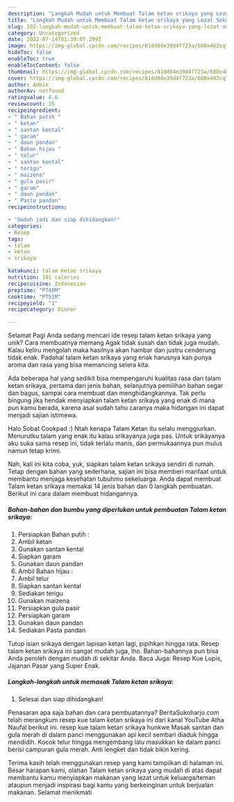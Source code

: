 ```yaml
---
description: "Langkah Mudah untuk Membuat Talam ketan srikaya yang Lezat Sekali, Enak"
title: "Langkah Mudah untuk Membuat Talam ketan srikaya yang Lezat Sekali, Enak"
slug: 102-langkah-mudah-untuk-membuat-talam-ketan-srikaya-yang-lezat-sekali-enak
category: Uncategorized
date: 2022-07-14T01:39:07.299Z
image: https://img-global.cpcdn.com/recipes/81dd04e39d4f723a/680x482cq70/talam-ketan-srikaya-foto-resep-utama.jpg
hideToc: false
enableToc: true
enableTocContent: false
thumbnail: https://img-global.cpcdn.com/recipes/81dd04e39d4f723a/680x482cq70/talam-ketan-srikaya-foto-resep-utama.jpg
cover: https://img-global.cpcdn.com/recipes/81dd04e39d4f723a/680x482cq70/talam-ketan-srikaya-foto-resep-utama.jpg
author: Admin
authorAv: notfound
ratingvalue: 4.6
reviewcount: 15
recipeingredient:
- " Bahan putih "
- " ketan"
- " santan kental"
- " garam"
- " daun pandan"
- " Bahan hijau "
- " telur"
- " santan kental"
- " terigu"
- " maizena"
- " gula pasir"
- " garam"
- " daun pandan"
- " Pasta pandan"
recipeinstructions:

- "Sudah jadi dan siap dihidangkan!"
categories:
- Resep
tags:
- talam
- ketan
- srikaya

katakunci: talam ketan srikaya 
nutrition: 191 calories
recipecuisine: Indonesian
preptime: "PT40M"
cooktime: "PT51M"
recipeyield: "1"
recipecategory: Dinner

---
```



Selamat Pagi Anda sedang mencari ide resep talam ketan srikaya yang unik? Cara membuatnya memang Agak tidak susah dan tidak juga mudah. Kalau keliru mengolah maka hasilnya akan hambar dan justru cenderung tidak enak. Padahal talam ketan srikaya yang enak harusnya kan punya aroma dan rasa yang bisa memancing selera kita.


Ada beberapa hal yang sedikit bisa mempengaruhi kualitas rasa dari talam ketan srikaya, pertama dari jenis bahan, selanjutnya pemilihan bahan segar dan bagus, sampai cara membuat dan menghidangkannya. Tak perlu bingung jika hendak menyiapkan talam ketan srikaya yang enak di mana pun kamu berada, karena asal sudah tahu caranya maka hidangan ini dapat menjadi sajian istimewa.

Halo Sobat Cookpad :) Ntah kenapa Talam Ketan itu selalu menggiurkan. Menurutku talam yang enak itu kalau srikayanya juga pas. Untuk srikayanya aku suka sama resep ini, tidak terlalu manis, dan permukaannya pun mulus namun tetap krimi.


Nah, kali ini kita coba, yuk, siapkan talam ketan srikaya sendiri di rumah. Tetap dengan bahan yang sederhana, sajian ini bisa memberi manfaat untuk membantu menjaga kesehatan tubuhmu sekeluarga. Anda dapat membuat Talam ketan srikaya memakai 14 jenis bahan dan 0 langkah pembuatan. Berikut ini cara dalam membuat hidangannya.

<!--inarticleads1-->

##### Bahan-bahan dan bumbu yang diperlukan untuk pembuatan Talam ketan srikaya:

1. Persiapkan  Bahan putih :
1. Ambil  ketan
1. Gunakan  santan kental
1. Siapkan  garam
1. Gunakan  daun pandan
1. Ambil  Bahan hijau :
1. Ambil  telur
1. Siapkan  santan kental
1. Sediakan  terigu
1. Gunakan  maizena
1. Persiapkan  gula pasir
1. Persiapkan  garam
1. Gunakan  daun pandan
1. Sediakan  Pasta pandan


Tutup isian srikaya dengan lapisan ketan lagi, pipihkan hingga rata. Resep talam ketan srikaya ini sangat mudah juga, lho. Bahan-bahannya pun bisa Anda peroleh dengan mudah di sekitar Anda. Baca Juga: Resep Kue Lupis, Jajanan Pasar yang Super Enak. 

<!--inarticleads2-->

##### Langkah-langkah untuk memasak Talam ketan srikaya:


1. Selesai dan siap dihidangkan!

Penasaran apa saja bahan dan cara pembuatannya? BeritaSukoharjo.com telah merangkum resep kue talam ketan srikaya ini dari kanal YouTube Atha Naufal berikut ini. resep kue talam ketan srikaya hunkwe Masak santan dan gula merah di dalam panci menggunakan api kecil sembari diaduk hingga mendidih. Kocok telur hingga mengembang lalu masukkan ke dalam panci berisi campuran gula merah. Anti lengket dan tidak bikin kering. 

Terima kasih telah menggunakan resep yang kami tampilkan di halaman ini. Besar harapan kami, olahan Talam ketan srikaya yang mudah di atas dapat membantu kamu menyiapkan makanan yang lezat untuk keluarga/teman ataupun menjadi inspirasi bagi kamu yang berkeinginan untuk berjualan makanan. Selamat menikmati
